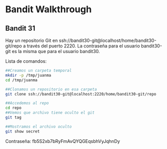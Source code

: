 # Bandit Walkthrough

## Bandit 31

Hay un repositorio Git en ssh://bandit30-git@localhost/home/bandit30-git/repo a través del puerto 2220. La contraseña para el usuario bandit30-git es la misma que para el usuario bandit30.

Lista de comandos:

```bash
##Creamos un carpeta temporal
mkdir -p /tmp/juanma
cd /tmp/juanma

##Clonamos un repositorio en esa carpeta
git clone ssh://bandit30-git@localhost:2220/home/bandit30-git/repo

##Accedemos al repo
cd repo
##Vemos que archivo tiene oculto el git
git tag

##Mostramos el archivo oculto
git show secret

```
Contraseña: fb5S2xb7bRyFmAvQYQGEqsbhVyJqhnDy
